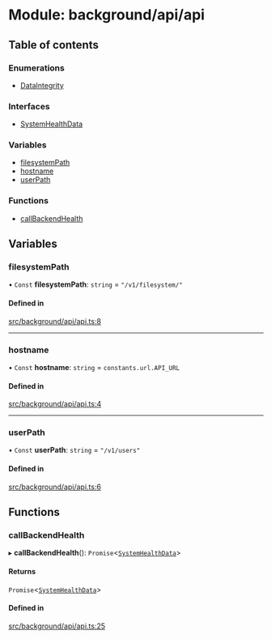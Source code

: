 # Module: background/api/api

## Table of contents

### Enumerations

- [DataIntegrity](../wiki/background.api.api.DataIntegrity)

### Interfaces

- [SystemHealthData](../wiki/background.api.api.SystemHealthData)

### Variables

- [filesystemPath](../wiki/background.api.api#filesystempath)
- [hostname](../wiki/background.api.api#hostname)
- [userPath](../wiki/background.api.api#userpath)

### Functions

- [callBackendHealth](../wiki/background.api.api#callbackendhealth)

## Variables

### filesystemPath

• `Const` **filesystemPath**: `string` = `"/v1/filesystem/"`

#### Defined in

[src/background/api/api.ts:8](https://github.com/ExperimentsByFileFighter/WebApp-PoC-technical-Documentation/blob/5171d3e/src/background/api/api.ts#L8)

___

### hostname

• `Const` **hostname**: `string` = `constants.url.API_URL`

#### Defined in

[src/background/api/api.ts:4](https://github.com/ExperimentsByFileFighter/WebApp-PoC-technical-Documentation/blob/5171d3e/src/background/api/api.ts#L4)

___

### userPath

• `Const` **userPath**: `string` = `"/v1/users"`

#### Defined in

[src/background/api/api.ts:6](https://github.com/ExperimentsByFileFighter/WebApp-PoC-technical-Documentation/blob/5171d3e/src/background/api/api.ts#L6)

## Functions

### callBackendHealth

▸ **callBackendHealth**(): `Promise`<[`SystemHealthData`](../wiki/background.api.api.SystemHealthData)\>

#### Returns

`Promise`<[`SystemHealthData`](../wiki/background.api.api.SystemHealthData)\>

#### Defined in

[src/background/api/api.ts:25](https://github.com/ExperimentsByFileFighter/WebApp-PoC-technical-Documentation/blob/5171d3e/src/background/api/api.ts#L25)
